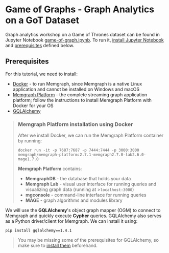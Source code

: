 # Game of Graphs - Graph Analytics on a GoT Dataset

Graph analytics workshop on a Game of Thrones dataset can be found in Jupyter Notebook [game-of-graph.ipynb](./game-of-graphs.ipynb). To run it, [install Jupyter Notebook](https://jupyter.org/install#jupyter-notebook) and [prerequisites](#prerequisites) defined below. 

## Prerequisites <a name="prerequisites"></a>

For this tutorial, we need to install:

- [Docker](https://docs.docker.com/get-docker/) - to run Memgraph, since Memgraph is a native Linux application and cannot be installed on Windows and macOS
- [Memgraph Platform](https://memgraph.com/docs/memgraph/installation) - the complete streaming graph application platform; follow the instructions to install Memgraph Platform with Docker for your OS
- [GQLAlchemy](https://pypi.org/project/gqlalchemy/)

> ### Memgraph Platform installation using Docker
>
> After we install Docker, we can run the Memgraph Platform container by running:
>
>```
>docker run -it -p 7687:7687 -p 7444:7444 -p 3000:3000 memgraph/memgraph-platform:2.7.1-memgraph2.7.0-lab2.6.0-mage1.7.0
>```
>
>**Memgraph Platform** contains:
>
>- **MemgraphDB** - the database that holds your data
>- **Memgraph Lab** - visual user interface for running queries and visualizing graph data (running at >`localhost:3000`)
>- **mgconsole** - command-line interface for running queries
>- **MAGE** - graph algorithms and modules library

We will use the **GQLAlchemy**'s object graph mapper (OGM) to connect to Memgraph and quickly execute **Cypher** queries. GQLAlchemy also serves as a Python driver/client for Memgraph. We can install it using:

```
pip install gqlalchemy==1.4.1
```

> You may be missing some of the prerequisites for GQLAlchemy, so make sure to [install them](https://memgraph.com/docs/gqlalchemy/installation) beforehand. 
